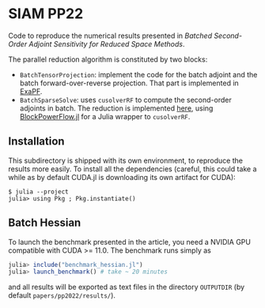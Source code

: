 # SIAM PP22

Code to reproduce the numerical results presented in *Batched Second-Order Adjoint Sensitivity for Reduced Space Methods*.

The parallel reduction algorithm is constituted by two blocks:
* `BatchTensorProjection`: implement the code for the batch adjoint and the batch forward-over-reverse projection. That part is implemented in [ExaPF](https://github.com/exanauts/ExaPF.jl/).
* `BatchSparseSolve`: uses `cusolverRF` to compute the second-order adjoints in batch. The reduction is implemented [here](https://github.com/exanauts/ExaPF-Opt/blob/master/src/Evaluators/reduced_evaluator.jl#L467-L511), using [BlockPowerFlow.jl](https://github.com/exanauts/BlockPowerFlow.jl/) for a Julia wrapper to `cusolverRF`.


## Installation
This subdirectory is shipped with its own environment, to reproduce the results more easily.
To install all the dependencies (careful, this could take a while as by default CUDA.jl is downloading its own artifact for CUDA):
```shell
$ julia --project
julia> using Pkg ; Pkg.instantiate()

```

## Batch Hessian
To launch the benchmark presented in the article, you need a NVIDIA GPU compatible with CUDA >= 11.0.
The benchmark runs simply as
```julia
julia> include("benchmark_hessian.jl")
julia> launch_benchmark() # take ~ 20 minutes

```
and all results will be exported as text files in the directory `OUTPUTDIR` (by default `papers/pp2022/results/`).
